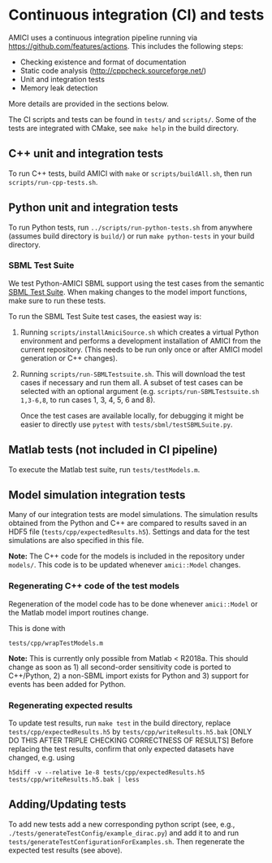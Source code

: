 # Continuous integration (CI) and tests

AMICI uses a continuous integration pipeline running via
https://github.com/features/actions.
This includes the following steps:

- Checking existence and format of documentation
- Static code analysis (http://cppcheck.sourceforge.net/)
- Unit and integration tests
- Memory leak detection

More details are provided in the sections below.

The CI scripts and tests can be found in `tests/` and `scripts/`. Some of the
tests are integrated with CMake, see `make help` in the build directory.


## C++ unit and integration tests

To run C++ tests, build AMICI with `make` or `scripts/buildAll.sh`,
then run `scripts/run-cpp-tests.sh`.


## Python unit and integration tests

To run Python tests, run `../scripts/run-python-tests.sh` from anywhere
(assumes build directory is `build/`) or run `make python-tests` in your build
directory.

### SBML Test Suite

We test Python-AMICI SBML support using the test cases from the semantic
[SBML Test Suite](https://github.com/sbmlteam/sbml-test-suite/). When making
changes to the model import functions, make sure to run these tests.

To run the SBML Test Suite test cases, the easiest way is:

1. Running `scripts/installAmiciSource.sh` which
   creates a virtual Python environment and performs a development installation
   of AMICI from the current repository. (This needs to be run only once or
   after AMICI model generation or C++ changes).

2. Running `scripts/run-SBMLTestsuite.sh`. This will download the test cases
   if necessary and run them all. A subset of test cases can be selected with
   an optional argument (e.g. `scripts/run-SBMLTestsuite.sh 1,3-6,8`, to run
   cases 1, 3, 4, 5, 6 and 8).

   Once the test cases are available locally, for debugging it might be easier
   to directly use `pytest` with `tests/sbml/testSBMLSuite.py`.


## Matlab tests (not included in CI pipeline)

To execute the Matlab test suite, run `tests/testModels.m`.


## Model simulation integration tests

Many of our integration tests are model simulations. The simulation results
obtained from the Python and C++ are compared to results saved in an HDF5 file
(`tests/cpp/expectedResults.h5`).
Settings and data for the test simulations are also specified in this file.

**Note:** The C++ code for the models is included in the repository under
`models/`.
This code is to be updated whenever `amici::Model` changes.


### Regenerating C++ code of the test models

Regeneration of the model code has to be done whenever `amici::Model` or
the Matlab model import routines change.

This is done with

    tests/cpp/wrapTestModels.m

**Note:** This is currently only possible from Matlab < R2018a. This should
change as soon as 1) all second-order sensitivity code is ported to C++/Python,
2) a non-SBML import exists for Python and 3) support for events has been added
for Python.


### Regenerating expected results

To update test results, run `make test` in the build directory,
replace `tests/cpp/expectedResults.h5` by
`tests/cpp/writeResults.h5.bak`
[ONLY DO THIS AFTER TRIPLE CHECKING CORRECTNESS OF RESULTS]
Before replacing the test results, confirm that only expected datasets have
changed, e.g. using

    h5diff -v --relative 1e-8 tests/cpp/expectedResults.h5 tests/cpp/writeResults.h5.bak | less


## Adding/Updating tests

To add new tests add a new corresponding python script (see, e.g.,
`./tests/generateTestConfig/example_dirac.py`) and add it to and run
`tests/generateTestConfigurationForExamples.sh`.
Then regenerate the expected test results (see above).

